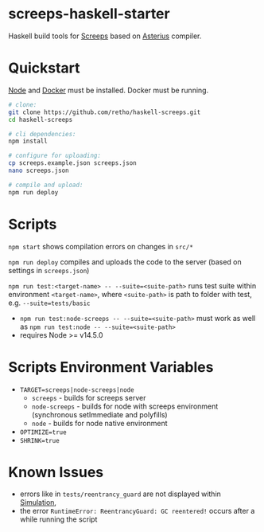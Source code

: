 
# screeps-haskell-starter

Haskell build tools for [Screeps](https://screeps.com/) based on [Asterius](https://github.com/tweag/asterius) compiler.



# Quickstart

[Node](https://nodejs.org/en/) and [Docker](https://www.docker.com/get-started) must be installed. Docker must be running.

```bash
# clone:
git clone https://github.com/retho/haskell-screeps.git
cd haskell-screeps

# cli dependencies:
npm install

# configure for uploading:
cp screeps.example.json screeps.json
nano screeps.json

# compile and upload:
npm run deploy
```



# Scripts

`npm start` shows compilation errors on changes in `src/*`

`npm run deploy` compiles and uploads the code to the server (based on settings in `screeps.json`)

`npm run test:<target-name> -- --suite=<suite-path>` runs test suite within environment `<target-name>`, where `<suite-path>` is path to folder with test, e.g. `--suite=tests/basic`
  + `npm run test:node-screeps -- --suite=<suite-path>` must work as well as `npm run test:node -- --suite=<suite-path>`
  + requires Node >= v14.5.0



# Scripts Environment Variables

- `TARGET=screeps|node-screeps|node`
  + `screeps` - builds for screeps server
  + `node-screeps` - builds for node with screeps environment (synchronous setImmediate and polyfills)
  + `node` - builds for node native environment
- `OPTIMIZE=true`
- `SHRINK=true`



# Known Issues

- errors like in `tests/reentrancy_guard` are not displayed within [Simulation](https://screeps.com/a/#!/sim),
- the error `RuntimeError: ReentrancyGuard: GC reentered!` occurs after a while running the script
